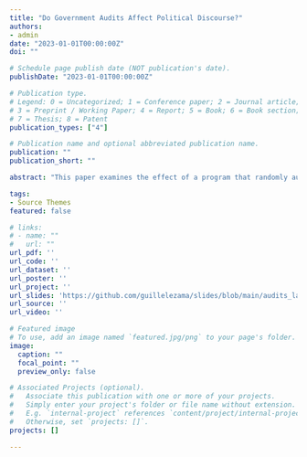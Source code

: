 ```yaml
---
title: "Do Government Audits Affect Political Discourse?"
authors:
- admin
date: "2023-01-01T00:00:00Z"
doi: ""

# Schedule page publish date (NOT publication's date).
publishDate: "2023-01-01T00:00:00Z"

# Publication type.
# Legend: 0 = Uncategorized; 1 = Conference paper; 2 = Journal article;
# 3 = Preprint / Working Paper; 4 = Report; 5 = Book; 6 = Book section;
# 7 = Thesis; 8 = Patent
publication_types: ["4"]

# Publication name and optional abbreviated publication name.
publication: ""
publication_short: ""

abstract: "This paper examines the effect of a program that randomly audits municipalities for their use of federal funds on politicians' proposals in Brazil. Using 11,400 manifestos for mayoral elections, I find that the audits caused opposition parties in high-corruption cities to discuss the policy areas covered by the audit. In low-corruption cities, the opposition parties discussed fewer bureaucratic issues, while the incumbents discussed them more. Incumbents in corrupt municipalities used more populist language if they were audited before the election. These results suggest that politicians respond strategically to the spread of information about government actions by changing their agenda and rhetoric, but the effects differ for opposition and incumbent parties."

tags:
- Source Themes
featured: false

# links:
# - name: ""
#   url: ""
url_pdf: ''
url_code: ''
url_dataset: ''
url_poster: ''
url_project: ''
url_slides: 'https://github.com/guillelezama/slides/blob/main/audits_labor_bb.pdf'
url_source: ''
url_video: ''

# Featured image
# To use, add an image named `featured.jpg/png` to your page's folder. 
image:
  caption: ""
  focal_point: ""
  preview_only: false

# Associated Projects (optional).
#   Associate this publication with one or more of your projects.
#   Simply enter your project's folder or file name without extension.
#   E.g. `internal-project` references `content/project/internal-project/index.md`.
#   Otherwise, set `projects: []`.
projects: []

---
```

